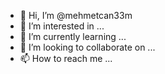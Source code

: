 - 👋 Hi, I’m @mehmetcan33m
- 👀 I’m interested in ...
- 🌱 I’m currently learning ...
- 💞️ I’m looking to collaborate on ...
- 📫 How to reach me ...

<!---
mehmetcan33m/mehmetcan33m is a ✨ special ✨ repository because its `README.md` (this file) appears on your GitHub profile.
You can click the Preview link to take a look at your changes.
--->

